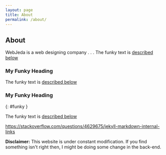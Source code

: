 ```yaml
---
layout: page
title: About
permalink: /about/
---
```


## About

WebJeda is a web designing company
.
.
.
The funky text is [described below](#my-funky-heading)

### My Funky Heading

The funky text is [described below](#my-funky-heading)

### My Funky Heading
{: #funky }

The funky text is [described below](#funky)


https://stackoverflow.com/questions/4629675/jekyll-markdown-internal-links

**Disclaimer:** This website is under constant modification.
If you find something isn't right then,
I might be doing some change in the back-end.

